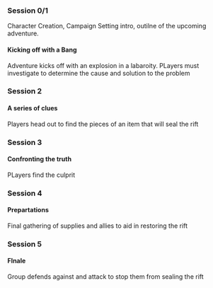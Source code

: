 ### Session 0/1
Character Creation, Campaign Setting intro, outilne of the upcoming adventure.  

####  Kicking off with a Bang
Adventure kicks off with an explosion in a labaroity.  PLayers must investigate to determine the cause and solution to the problem

### Session 2  
#### A series of clues
Players head out to find the pieces of an item that will seal the rift

### Session 3
#### Confronting the truth
PLayers find the culprit

### Session 4
#### Prepartations 
Final gathering of supplies and allies to aid in restoring the rift

### Session 5

#### FInale
Group defends against and attack to stop them from sealing the rift

